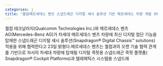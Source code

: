 ```yaml
---
categories: j
title: "퀄컴메르세데스 벤츠 스냅드래곤 디지털 섀시 솔루션 기반 메르세데스 차량 개발 위해 맞손"
---
```

퀄컴 테크날러지(Qualcomm Technologies Inc.)와 메르세데스 벤츠 AG(Mercedes-Benz AG)가 차세대 메르세데스 벤츠 차량에 최신 디지털 첨단 기능을 탑재한 스냅드래곤 디지털 섀시 솔루션(Snapdragon® Digital Chassis™ solutions) 적용을 위해 협력한다고 23일 밝혔다.메르세데스 벤츠는 퀄컴과의 오랜 기술 협력 관계를 기반으로 자사의 차세대 차량에 탑재될 디지털 콕핏용 스냅드래곤 콕핏 플랫폼( Snapdragon® Cockpit Platforms)과 텔레매틱스 시스템용 스냅드래